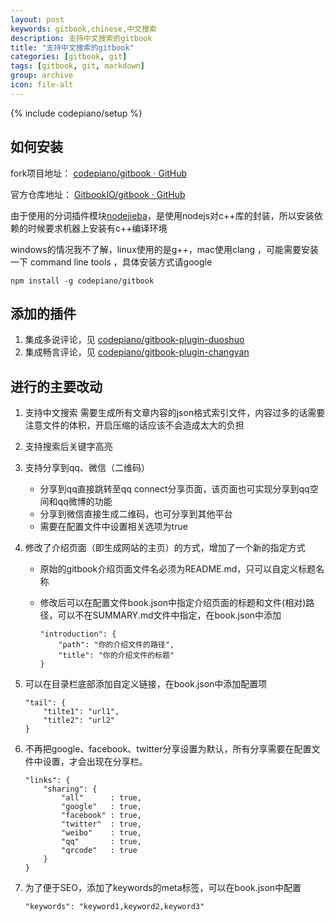 ```yaml
---
layout: post
keywords: gitbook,chinese,中文搜索
description: 支持中文搜索的gitbook
title: "支持中文搜索的gitbook"
categories: [gitbook, git]
tags: [gitbook, git, markdown]
group: archive
icon: file-alt
---
```

{% include codepiano/setup %}

## 如何安装

fork项目地址： <a href="https://github.com/codepiano/gitbook">codepiano/gitbook · GitHub</a>

官方仓库地址： <a href="https://github.com/GitbookIO/gitbook">GitbookIO/gitbook · GitHub</a>

由于使用的分词插件模块[nodejieba](https://github.com/aszxqw/nodejieba)，是使用nodejs对c++库的封装，所以安装依赖的时候要求机器上安装有c++编译环境

windows的情况我不了解，linux使用的是g++，mac使用clang ，可能需要安装一下 command line tools ，具体安装方式请google

```shell
npm install -g codepiano/gitbook
```

## 添加的插件

1. 集成多说评论，见 [codepiano/gitbook-plugin-duoshuo](https://github.com/codepiano/gitbook-plugin-duoshuo)
1. 集成畅言评论，见 [codepiano/gitbook-plugin-changyan](https://github.com/codepiano/gitbook-plugin-changyan)
## 进行的主要改动

1. 支持中文搜索
    需要生成所有文章内容的json格式索引文件，内容过多的话需要注意文件的体积，开启压缩的话应该不会造成太大的负担
1. 支持搜索后关键字高亮
1. 支持分享到qq、微信（二维码）
    + 分享到qq直接跳转至qq connect分享页面，该页面也可实现分享到qq空间和qq微博的功能
    + 分享到微信直接生成二维码，也可分享到其他平台
    + 需要在配置文件中设置相关选项为true
1. 修改了介绍页面（即生成网站的主页）的方式，增加了一个新的指定方式
    + 原始的gitbook介绍页面文件名必须为README.md，只可以自定义标题名称
    + 修改后可以在配置文件book.json中指定介绍页面的标题和文件(相对)路径，可以不在SUMMARY.md文件中指定，在book.json中添加

        ```
        "introduction": {
            "path": "你的介绍文件的路径",
            "title": "你的介绍文件的标题"
        }
        ```
1. 可以在目录栏底部添加自定义链接，在book.json中添加配置项

    ```
    "tail": {
        "tilte1": "url1",
        "title2": "url2"
    }
    ```
1. 不再把google、facebook、twitter分享设置为默认，所有分享需要在配置文件中设置，才会出现在分享栏。

    ```
    "links": {
        "sharing": {
            "all"      : true,
            "google"   : true,
            "facebook" : true,
            "twitter"  : true,
            "weibo"    : true,
            "qq"       : true,
            "qrcode"   : true
        }
    }
    ```
1. 为了便于SEO，添加了keywords的meta标签，可以在book.json中配置

    ```
    "keywords": "keyword1,keyword2,keyword3"
    ```
